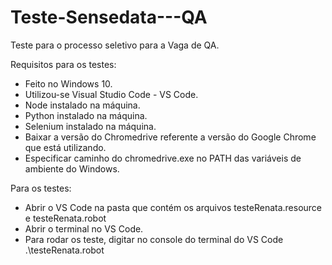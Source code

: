 # Teste-Sensedata---QA
Teste para o processo seletivo para a Vaga de QA.

Requisitos para os testes:
- Feito no Windows 10.
- Utilizou-se Visual Studio Code - VS Code.
- Node instalado na máquina.
- Python instalado na máquina.
- Selenium instalado na máquina.
- Baixar a versão do Chromedrive referente a versão do Google Chrome que está utilizando.
- Especificar caminho do chromedrive.exe no PATH das variáveis de ambiente do Windows.

Para os testes:

- Abrir o VS Code na pasta que contém os arquivos testeRenata.resource e testeRenata.robot
- Abrir o terminal no VS Code.
- Para rodar os teste, digitar no console do terminal do VS Code .\testeRenata.robot




